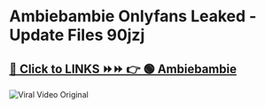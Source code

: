 
 # Ambiebambie Onlyfans Leaked - Update Files 90jzj

## <h2><a href="https://clipsfans.com/Ambiebambie&ref=git">🔗 Click to LINKS ⏩⏩ 👉 🟢 Ambiebambie </a></h2>

<a href="https://clipsfans.com/Ambiebambie&ref=git" rel="nofollow" data-target="animated-image.originalLink"><img src="https://i.ibb.co.com/xMMVF88/686577567.gif" alt="Viral Video Original" style="max-width: 100%; display: inline-block;" data-target="animated-image.originalImage"></a>


